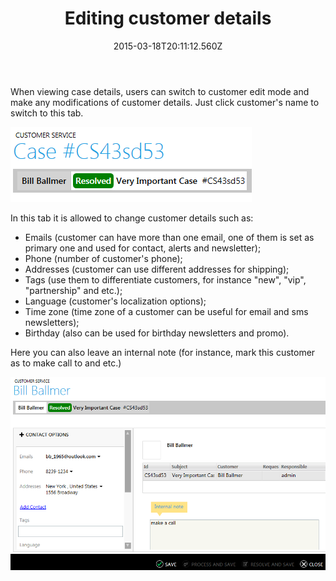 ﻿---
title: Editing customer details
description: Editing customer details
layout: docs
date: 2015-03-18T20:11:12.560Z
priority: 2
---
When viewing case details, users can switch to customer edit mode and make any modifications of customer details. Just click customer's name to switch to this tab.

<img src="../../../assets/images/docs/005-customer-details.PNG" />

In this tab it is allowed to change customer details such as:

* Emails (customer can have more than one email, one of them is set as primary one and used for contact, alerts and newsletter);
* Phone (number of customer's phone);
* Addresses (customer can use different addresses for shipping);
* Tags (use them to differentiate customers, for instance "new", "vip", "partnership" and etc.);
* Language (customer's localization options);
* Time zone (time zone of a customer can be useful for email and sms newsletters);
* Birthday (also can be used for birthday newsletters and promo).

Here you can also leave an internal note (for instance, mark this customer as to make call to and etc.)

<img src="../../../assets/images/docs/006-customer-details.PNG" />
